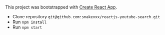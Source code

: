 This project was bootstrapped with [Create React App](https://github.com/facebookincubator/create-react-app).
- Clone repository `git@github.com:snakexxx/reactjs-youtube-search.git`
- Run `npm install`
- Run `npm start`